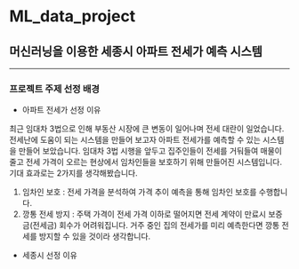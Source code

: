 # ML_data_project
## 머신러닝을 이용한 세종시 아파트 전세가 예측 시스템
---------------------------------------------
### 프로젝트 주제 선정 배경

- 아파트 전세가 선정 이유

최근 임대차 3법으로 인해 부동산 시장에 큰 변동이 일어나며 전세 대란이 일었습니다. 전세난에 도움이 되는 시스템을 만들어 보고자 아파트 전세가를 예측할 수 있는 시스템을 만들어 보았습니다.
임대차 3법 시행을 앞두고 집주인들이 전세를 거둬들여 매물이 줄고 전세 가격이 오르는 현상에서 임차인들을 보호하기 위해 만들어진 시스템입니다. 
기대 효과로는 2가지를 생각해봤습니다. 

1. 임차인 보호
: 전세 가격을 분석하여 가격 추이 예측을 통해 임차인 보호를 수행합니다. 
2. 깡통 전세 방지
: 주택 가격이 전세 가격 이하로 떨어지면 전세 계약이 만료시 보증금(전세금) 회수가 어려워집니다. 거주 중인 집의 전세가를 미리 예측한다면 깡통 전세를 방지할 수 있을 것이라 생각합니다.

- 세종시 선정 이유

